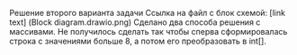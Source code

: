 Решение второго варианта задачи
Ссылка на файл с блок схемой: [link text] (Block diagram.drawio.png)
Сделано два способа решения с массивами. Не получилось сделать так чтобы сперва сформировалась строка с значениями больше 8, а потом его преобразовать в int[].